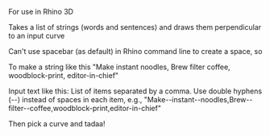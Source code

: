 For use in Rhino 3D

Takes a list of strings (words and sentences) and draws them perpendicular to an input curve

Can't use spacebar (as default) in Rhino command line to create a space, so 

To make a string like this "Make instant noodles, Brew filter coffee, woodblock-print, editor-in-chief"

Input text like this: 
List of items separated by a comma. Use double hyphens (--) instead of spaces in each item, 
e.g., "Make--instant--noodles,Brew--filter--coffee,woodblock-print,editor-in-chief"

Then pick a curve and tadaa!
